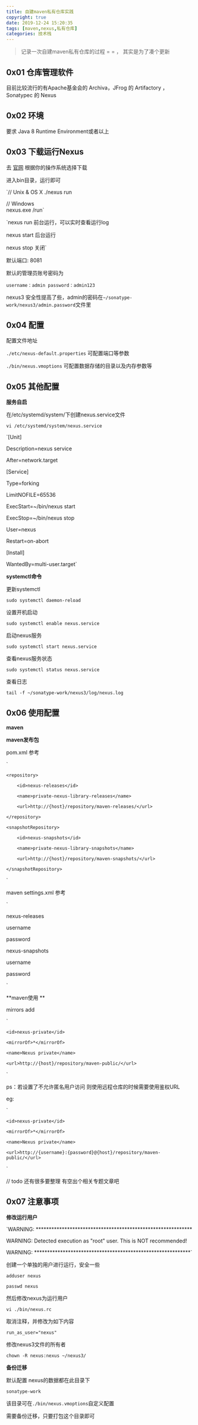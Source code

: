 ```yaml
---
title: 自建maven私有仓库实践
copyright: true
date: 2019-12-24 15:20:35
tags: [maven,nexus,私有仓库]
categories: 技术栈
---
```


> 记录一次自建maven私有仓库的过程 = = ， 其实是为了凑个更新

## 0x01 仓库管理软件

目前比较流行的有Apache基金会的 Archiva，JFrog 的 Artifactory ，Sonatypec 的 Nexus

## 0x02 环境

要求 Java 8 Runtime Environment或者以上

## 0x03 下载运行Nexus

去 [官网](https://help.sonatype.com/repomanager3/download/download-archives---repository-manager-3) 根据你的操作系统选择下载

进入bin目录，运行即可

`// Unix & OS X
./nexus run

// Windows  
nexus.exe /run`

`nexus run 前台运行，可以实时查看运行log

nexus start 后台运行

nexus stop 关闭`

默认端口: 8081

默认的管理员账号密码为

`username：admin
password：admin123`

nexus3 安全性提高了些，admin的密码在`~/sonatype-work/nexus3/admin.password`文件里


## 0x04 配置

配置文件地址

`./etc/nexus-default.properties` 可配置端口等参数

`./bin/nexus.vmoptions` 可配置数据存储的目录以及内存参数等


## 0x05 其他配置

**服务自启**

在/etc/systemd/system/下创建nexus.service文件

`vi /etc/systemd/system/nexus.service`


`[Unit]

Description=nexus service

After=network.target
  
[Service]

Type=forking

LimitNOFILE=65536

ExecStart=~/bin/nexus start

ExecStop=~/bin/nexus stop

User=nexus

Restart=on-abort
  
[Install]

WantedBy=multi-user.target`



**systemctl命令**

更新systemctl

`sudo systemctl daemon-reload`

设置开机启动

`sudo systemctl enable nexus.service`

启动nexus服务

`sudo systemctl start nexus.service`

查看nexus服务状态

`sudo systemctl status nexus.service`

查看日志

`tail -f ~/sonatype-work/nexus3/log/nexus.log`



## 0x06 使用配置

**maven**

**maven发布包**

pom.xml 参考

`<distributionManagement>

    <repository>
    
        <id>nexus-releases</id>
        
        <name>private-nexus-library-releases</name>
        
        <url>http://{host}/repository/maven-releases/</url>
        
    </repository>
    
    <snapshotRepository>
    
        <id>nexus-snapshots</id>
        
        <name>private-nexus-library-snapshots</name>
        
        <url>http://{host}/repository/maven-snapshots/</url>
        
    </snapshotRepository>
</distributionManagement>`

maven settings.xml 参考

`<servers>

<server>

  <id>nexus-releases</id>

  <username>username</username>

  <password>password</password>

</server>

<server>

  <id>nexus-snapshots</id>

  <username>username</username>

  <password>password</password>

</server>

</servers>`


**maven使用 **

mirrors add

`<mirror>

    <id>nexus-private</id>
    
    <mirrorOf>*</mirrorOf>
    
    <name>Nexus private</name>
    
    <url>http://{host}/repository/maven-public/</url>
</mirror>`


ps：若设置了不允许匿名用户访问
则使用远程仓库的时候需要使用鉴权URL

eg: 

`<mirror>

    <id>nexus-private</id>
    
    <mirrorOf>*</mirrorOf>
    
    <name>Nexus private</name>
    
    <url>http://{username}:{password}@{host}/repository/maven-public/</url>
</mirror>`


// todo 还有很多要整理 有空出个相关专题文章吧


## 0x07 注意事项

**修改运行用户**

`WARNING: ************************************************************

WARNING: Detected execution as "root" user.  This is NOT recommended!

WARNING: ************************************************************`

创建一个单独的用户进行运行，安全一些

`adduser nexus`

`passwd nexus`

然后修改nexus为运行用户

`vi ./bin/nexus.rc`

取消注释，并修改为如下内容

`run_as_user="nexus"`

修改nexus3文件的所有者

`chown -R nexus:nexus ~/nexus3/`


**备份迁移**

默认配置 nexus的数据都在此目录下

`sonatype-work`

该目录可在`./bin/nexus.vmoptions`自定义配置

需要备份迁移，只要打包这个目录即可












